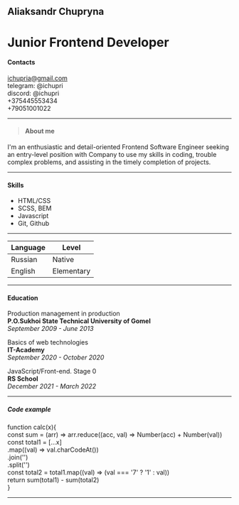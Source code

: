 ## Aliaksandr Chupryna
# Junior Frontend Developer

#### Contacts ####
ichupria@gmail.com \
telegram: @ichupri \
discord: @ichupri \
+375445553434 \
+79051001022 

- - - - - - - - - - 

>#### About me ####
I'm an enthusiastic and detail-oriented Frontend Software Engineer seeking an entry-level position with Company to use my skills in coding, trouble complex problems, and assisting in the timely completion of projects.

- - - - - - - - - - 

#### Skills ####
  * HTML/CSS
  * SCSS, BEM
  * Javascript
  * Git, Github

- - - - - - - - - - 

|  Language   |   Level     |
|-------------|-------------|
|Russian      |Native       |
|English      |Elementary   |

- - - - - - - - - - 

#### Education ####

Production management in production \
**P.O.Sukhoi State Technical University of Gomel** \
*September 2009 - June 2013*

Basics of web technologies \
**IT-Academy** \
*September 2020 - October 2020*

JavaScript/Front-end. Stage 0 \
**RS School** \
*December 2021 - March 2022*

- - - - - - - - - - 

##### Code example #####

function calc(x){ \
  const sum = (arr) => arr.reduce((acc, val) => Number(acc) + Number(val)) \
  const total1 = [...x] \
    .map((val) => val.charCodeAt()) \
    .join('') \
    .split('') \
  const total2 = total1.map((val) => (val === '7' ? '1' : val)) \
  return sum(total1) - sum(total2) \
}

- - - - - - - - - - 


